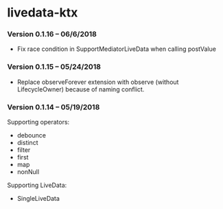 # livedata-ktx #

### Version 0.1.16 – 06/6/2018 ###

- Fix race condition in SupportMediatorLiveData when calling postValue

### Version 0.1.15 – 05/24/2018 ###

- Replace observeForever extension with observe (without LifecycleOwner) because of naming conflict. 

### Version 0.1.14 – 05/19/2018 ###

Supporting operators: 
- debounce
- distinct
- filter
- first
- map
- nonNull

Supporting LiveData:
- SingleLiveData

